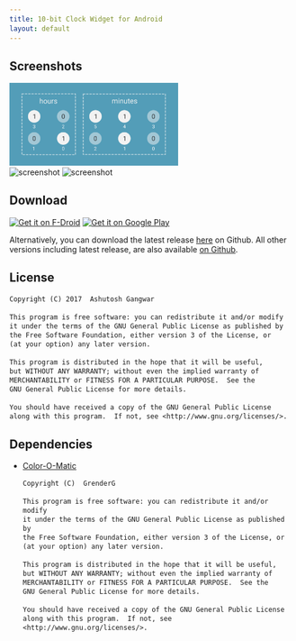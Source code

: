 ```yaml
---
title: 10-bit Clock Widget for Android
layout: default
---
```


## Screenshots

<img src="https://raw.githubusercontent.com/ashutoshgngwr/10-bitClockWidget/master/fastlane/metadata/android/en-US/images/featureGraphic.png" title="Widget Information" alt="widget info" width="300"/><br/>
<img src="https://raw.githubusercontent.com/ashutoshgngwr/10-bitClockWidget/master/fastlane/metadata/android/en-US/images/phoneScreenshots/1_en-US.png" title="Screenshot" alt="screenshot" width="200"/>
<img src="https://raw.githubusercontent.com/ashutoshgngwr/10-bitClockWidget/master/fastlane/metadata/android/en-US/images/sevenInchScreenshots/1_en-US.png" title="Screenshot" alt="screenshot" width="250"/>

## Download

[<img src="https://fdroid.gitlab.io/artwork/badge/get-it-on.png"
     alt="Get it on F-Droid"
     height="80">](https://f-droid.org/packages/com.github.ashutoshgngwr.tenbitclockwidget/)
[<img src="https://play.google.com/intl/en_us/badges/images/generic/en-play-badge.png"
     alt="Get it on Google Play"
     height="80">](https://play.google.com/store/apps/details?id=com.github.ashutoshgngwr.tenbitclockwidget)

Alternatively, you can download the latest release [here](https://github.com/ashutoshgngwr/10-bitClockWidget/releases/latest) on Github. All other versions including latest release, are also available [on Github](https://github.com/ashutoshgngwr/10-bitClockWidget/releases).

## License

    Copyright (C) 2017  Ashutosh Gangwar

    This program is free software: you can redistribute it and/or modify
    it under the terms of the GNU General Public License as published by
    the Free Software Foundation, either version 3 of the License, or
    (at your option) any later version.

    This program is distributed in the hope that it will be useful,
    but WITHOUT ANY WARRANTY; without even the implied warranty of
    MERCHANTABILITY or FITNESS FOR A PARTICULAR PURPOSE.  See the
    GNU General Public License for more details.

    You should have received a copy of the GNU General Public License
    along with this program.  If not, see <http://www.gnu.org/licenses/>.

## Dependencies

- [Color-O-Matic](https://github.com/GrenderG/Color-O-Matic)

      Copyright (C)  GrenderG
      
      This program is free software: you can redistribute it and/or modify
      it under the terms of the GNU General Public License as published by
      the Free Software Foundation, either version 3 of the License, or
      (at your option) any later version.
      
      This program is distributed in the hope that it will be useful,
      but WITHOUT ANY WARRANTY; without even the implied warranty of
      MERCHANTABILITY or FITNESS FOR A PARTICULAR PURPOSE.  See the
      GNU General Public License for more details.
      
      You should have received a copy of the GNU General Public License
      along with this program.  If not, see <http://www.gnu.org/licenses/>.
